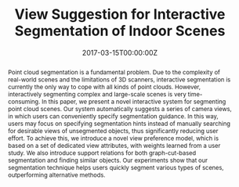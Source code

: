 ---
title: "View Suggestion for Interactive Segmentation of Indoor Scenes"
authors:
- admin
- Jie Xu
- Kang Chen
- Hongbo Fu
author_notes:
- "Corresponding Author"
- 
- 
- 
date: "2017-03-15T00:00:00Z"
# doi:  "10.1007/s41095-017-0078-4"

# Schedule page publish date (NOT publication's date).
publishDate: "2017-03-15T00:00:00Z"

# Publication type.
# Accepts a single type but formatted as a YAML list (for Hugo requirements).
# Enter a publication type from the CSL standard.
publication_types: ["article-journal"]

# Publication name and optional abbreviated publication name.
publication: "Computational Visual Media"
publication_short: "CVM"

abstract: Point cloud segmentation is a fundamental problem. Due to the complexity of real-world scenes and the limitations of 3D scanners, interactive segmentation is currently the only way to cope with all kinds of point clouds. However, interactively segmenting complex and large-scale scenes is very time-consuming. In this paper, we present a novel interactive system for segmenting point cloud scenes. Our system automatically suggests a series of camera views, in which users can conveniently specify segmentation guidance. In this way, users may focus on specifying segmentation hints instead of manually searching for desirable views of unsegmented objects, thus significantly reducing user effort. To achieve this, we introduce a novel view preference model, which is based on a set of dedicated view attributes, with weights learned from a user study. We also introduce support relations for both graph-cut-based segmentation and finding similar objects. Our experiments show that our segmentation technique helps users quickly segment various types of scenes, outperforming alternative methods.

# Summary. An optional shortened abstract.
# summary: Lorem ipsum dolor sit amet, consectetur adipiscing elit. Duis posuere tellus ac convallis placerat. Proin tincidunt magna sed ex sollicitudin condimentum.

tags:
- User Interaction
- CVM
featured: false

# links:
# - name: ""
#   url: ""
url_pdf: 'https://link.springer.com/article/10.1007/s41095-017-0078-4'
url_code: ''
url_dataset: ''
url_poster: ''
url_project: ''
url_slides: ''
url_source: ''
url_video: ''

# Featured image
# To use, add an image named `featured.jpg/png` to your page's folder. 
image:
  caption: ""
  focal_point: ""
  preview_only: false

# Associated Projects (optional).
#   Associate this publication with one or more of your projects.
#   Simply enter your project's folder or file name without extension.
#   E.g. `internal-project` references `content/project/internal-project/index.md`.
#   Otherwise, set `projects: []`.
projects: []

# Slides (optional).
#   Associate this publication with Markdown slides.
#   Simply enter your slide deck's filename without extension.
#   E.g. `slides: "example"` references `content/slides/example/index.md`.
#   Otherwise, set `slides: ""`.
slides: ""
---